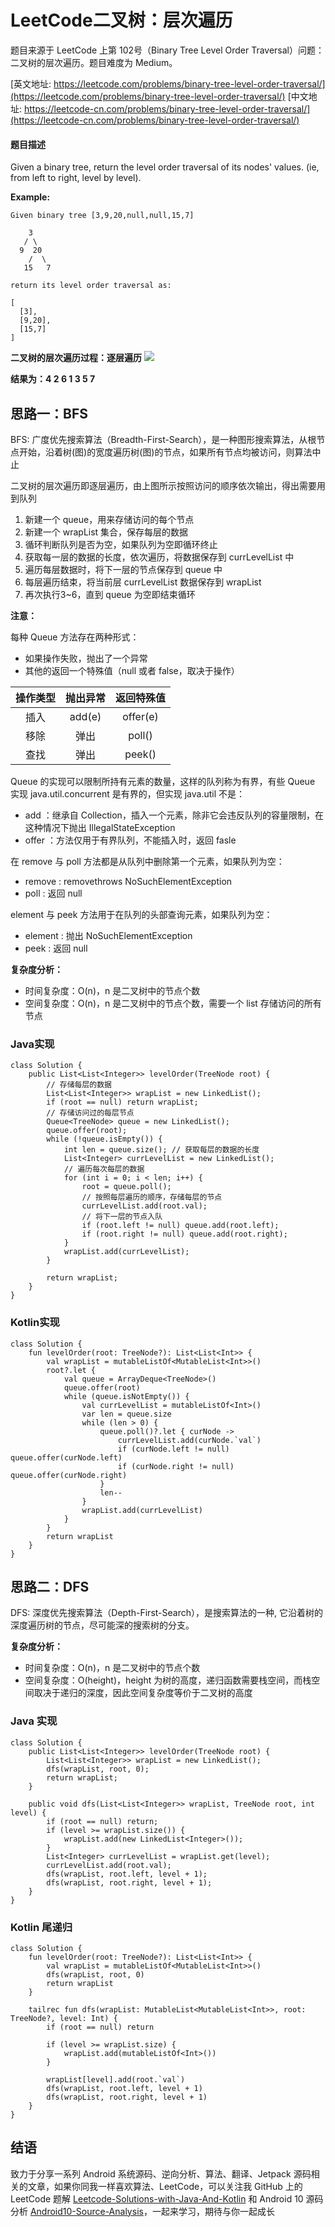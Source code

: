 # LeetCode二叉树：层次遍历

题目来源于 LeetCode 上第 102号（Binary Tree Level Order Traversal）问题：二叉树的层次遍历。题目难度为 Medium。

[英文地址: https://leetcode.com/problems/binary-tree-level-order-traversal/](https://leetcode.com/problems/binary-tree-level-order-traversal/)
[中文地址: https://leetcode-cn.com/problems/binary-tree-level-order-traversal/](https://leetcode-cn.com/problems/binary-tree-level-order-traversal/)

#### 题目描述
 
Given a binary tree, return the level order traversal of its nodes' values. (ie, from left to right, level by level).

**Example:**

```
Given binary tree [3,9,20,null,null,15,7]

    3
   / \
  9  20
    /  \
   15   7

return its level order traversal as:

[
  [3],
  [9,20],
  [15,7]
]
```

**二叉树的层次遍历过程：逐层遍历**
![](http://cdn.51git.cn/2020-04-18-二叉树.png)

**结果为：4 2 6 1 3 5 7**

## 思路一：BFS

BFS: 广度优先搜索算法（Breadth-First-Search），是一种图形搜索算法，从根节点开始，沿着树(图)的宽度遍历树(图)的节点，如果所有节点均被访问，则算法中止

二叉树的层次遍历即逐层遍历，由上图所示按照访问的顺序依次输出，得出需要用到队列

1. 新建一个 queue，用来存储访问的每个节点
2. 新建一个 wrapList 集合，保存每层的数据
3. 循环判断队列是否为空，如果队列为空即循环终止
4. 获取每一层的数据的长度，依次遍历，将数据保存到 currLevelList 中
5. 遍历每层数据时，将下一层的节点保存到 queue 中
6. 每层遍历结束，将当前层 currLevelList 数据保存到 wrapList
6. 再次执行3~6，直到 queue 为空即结束循环

**注意：**

每种 Queue 方法存在两种形式：

* 如果操作失败，抛出了一个异常
* 其他的返回一个特殊值（null 或者 false，取决于操作）

| 操作类型 | 抛出异常 | 返回特殊值 |
| :-: | :-: | :-: |
| 插入 | add(e) | offer(e) |
| 移除 | 弹出 | poll() |
| 查找 | 弹出 | peek() |

Queue 的实现可以限制所持有元素的数量，这样的队列称为有界，有些 Queue 实现 java.util.concurrent 是有界的，但实现 java.util 不是：

* add ：继承自 Collection，插入一个元素，除非它会违反队列的容量限制，在这种情况下抛出 IllegalStateException
* offer ：方法仅用于有界队列，不能插入时，返回 fasle

在 remove 与 poll 方法都是从队列中删除第一个元素，如果队列为空：

* remove : removethrows NoSuchElementException
* poll : 返回 null

element 与 peek 方法用于在队列的头部查询元素，如果队列为空：

* element : 抛出 NoSuchElementException
* peek : 返回 null

**复杂度分析：**

* 时间复杂度：O(n)，n 是二叉树中的节点个数
* 空间复杂度：O(n)，n 是二叉树中的节点个数，需要一个 list 存储访问的所有节点

### Java实现

```
class Solution {
    public List<List<Integer>> levelOrder(TreeNode root) {
        // 存储每层的数据
        List<List<Integer>> wrapList = new LinkedList();
        if (root == null) return wrapList;
        // 存储访问过的每层节点
        Queue<TreeNode> queue = new LinkedList();
        queue.offer(root);
        while (!queue.isEmpty()) {
            int len = queue.size(); // 获取每层的数据的长度
            List<Integer> currLevelList = new LinkedList();
            // 遍历每次每层的数据
            for (int i = 0; i < len; i++) {
                root = queue.poll();
                // 按照每层遍历的顺序，存储每层的节点
                currLevelList.add(root.val);
                // 将下一层的节点入队
                if (root.left != null) queue.add(root.left);
                if (root.right != null) queue.add(root.right);
            }
            wrapList.add(currLevelList);
        }

        return wrapList;
    }
}
```

### Kotlin实现

```
class Solution {
    fun levelOrder(root: TreeNode?): List<List<Int>> {
        val wrapList = mutableListOf<MutableList<Int>>()
        root?.let {
            val queue = ArrayDeque<TreeNode>()
            queue.offer(root)
            while (queue.isNotEmpty()) {
                val currLevelList = mutableListOf<Int>()
                var len = queue.size
                while (len > 0) {
                    queue.poll()?.let { curNode ->
                        currLevelList.add(curNode.`val`)
                        if (curNode.left != null) queue.offer(curNode.left)
                        if (curNode.right != null) queue.offer(curNode.right)
                    }
                    len--
                }
                wrapList.add(currLevelList)
            }
        }
        return wrapList
    }
}
```


## 思路二：DFS

DFS: 深度优先搜索算法（Depth-First-Search），是搜索算法的一种, 它沿着树的深度遍历树的节点，尽可能深的搜索树的分支。

**复杂度分析：**

* 时间复杂度：O(n)，n 是二叉树中的节点个数
* 空间复杂度：O(height)，height 为树的高度，递归函数需要栈空间，而栈空间取决于递归的深度，因此空间复杂度等价于二叉树的高度

### Java 实现

```
class Solution {
    public List<List<Integer>> levelOrder(TreeNode root) {
        List<List<Integer>> wrapList = new LinkedList();
        dfs(wrapList, root, 0);
        return wrapList;
    }

    public void dfs(List<List<Integer>> wrapList, TreeNode root, int level) {
        if (root == null) return;
        if (level >= wrapList.size()) {
            wrapList.add(new LinkedList<Integer>());
        }
        List<Integer> currLevelList = wrapList.get(level);
        currLevelList.add(root.val);
        dfs(wrapList, root.left, level + 1);
        dfs(wrapList, root.right, level + 1);
    }
}
```

### Kotlin 尾递归

```
class Solution {
    fun levelOrder(root: TreeNode?): List<List<Int>> {
        val wrapList = mutableListOf<MutableList<Int>>()
        dfs(wrapList, root, 0)
        return wrapList
    }

    tailrec fun dfs(wrapList: MutableList<MutableList<Int>>, root: TreeNode?, level: Int) {
        if (root == null) return

        if (level >= wrapList.size) {
            wrapList.add(mutableListOf<Int>())
        }

        wrapList[level].add(root.`val`)
        dfs(wrapList, root.left, level + 1)
        dfs(wrapList, root.right, level + 1)
    }
}
```

## 结语

致力于分享一系列 Android 系统源码、逆向分析、算法、翻译、Jetpack  源码相关的文章，如果你同我一样喜欢算法、LeetCode，可以关注我 GitHub 上的 LeetCode 题解 [Leetcode-Solutions-with-Java-And-Kotlin](https://github.com/hi-dhl/Leetcode-Solutions-with-Java-And-Kotlin) 和  Android 10 源码分析 [Android10-Source-Analysis](https://github.com/hi-dhl/Android10-Source-Analysis)，一起来学习，期待与你一起成长


